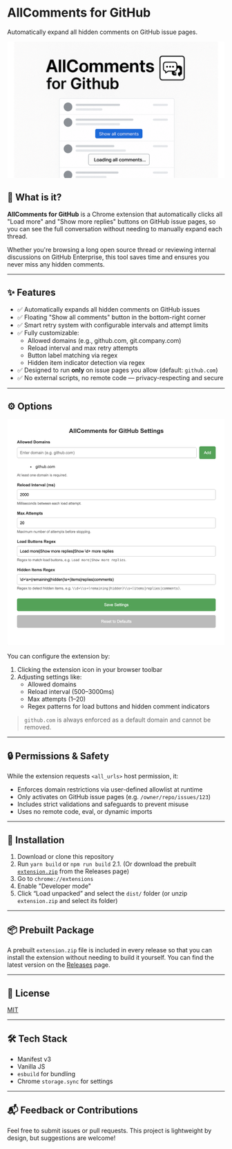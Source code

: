 # AllComments for GitHub

Automatically expand all hidden comments on GitHub issue pages.

![Screenshot](./assets/main.png)

## 📌 What is it?

**AllComments for GitHub** is a Chrome extension that automatically clicks all "Load more" and "Show more replies" buttons on GitHub issue pages, so you can see the full conversation without needing to manually expand each thread.

Whether you're browsing a long open source thread or reviewing internal discussions on GitHub Enterprise, this tool saves time and ensures you never miss any hidden comments.

---

## ✨ Features

- ✅ Automatically expands all hidden comments on GitHub issues
- ✅ Floating "Show all comments" button in the bottom-right corner
- ✅ Smart retry system with configurable intervals and attempt limits
- ✅ Fully customizable:
  - Allowed domains (e.g., github.com, git.company.com)
  - Reload interval and max retry attempts
  - Button label matching via regex
  - Hidden item indicator detection via regex
- ✅ Designed to run **only** on issue pages you allow (default: `github.com`)
- ✅ No external scripts, no remote code — privacy-respecting and secure

---

## ⚙️ Options

![Screenshot](./assets/options.png)

You can configure the extension by:

1. Clicking the extension icon in your browser toolbar
2. Adjusting settings like:
   - Allowed domains
   - Reload interval (500–3000ms)
   - Max attempts (1–20)
   - Regex patterns for load buttons and hidden comment indicators

> `github.com` is always enforced as a default domain and cannot be removed.

---

## 🔒 Permissions & Safety

While the extension requests `<all_urls>` host permission, it:

- Enforces domain restrictions via user-defined allowlist at runtime
- Only activates on GitHub issue pages (e.g. `/owner/repo/issues/123`)
- Includes strict validations and safeguards to prevent misuse
- Uses no remote code, eval, or dynamic imports

---

## 🚀 Installation

1. Download or clone this repository
2. Run `yarn build` or `npm run build`
   2.1. (Or download the prebuilt [`extension.zip`](https://github.com/hornet1130/allcomments-for-github/releases) from the Releases page)
3. Go to `chrome://extensions`
4. Enable "Developer mode"
5. Click “Load unpacked” and select the `dist/` folder (or unzip `extension.zip` and select its folder)

---

## 📦 Prebuilt Package

A prebuilt `extension.zip` file is included in every release so that you can install the extension without needing to build it yourself. You can find the latest version on the [Releases](https://github.com/hornet1130/allcomments-for-github/releases) page.

---

## 📄 License

[MIT](LICENSE)

---

## 🛠 Tech Stack

- Manifest v3
- Vanilla JS
- `esbuild` for bundling
- Chrome `storage.sync` for settings

---

## 📬 Feedback or Contributions

Feel free to submit issues or pull requests. This project is lightweight by design, but suggestions are welcome!

